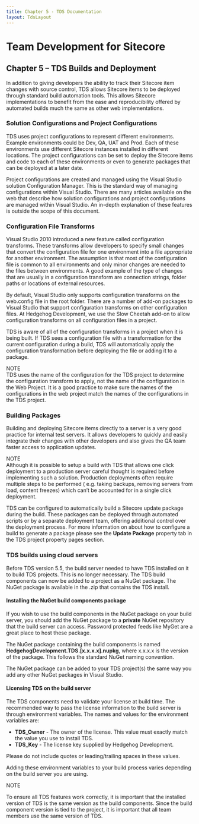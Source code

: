 ```yaml
---
title: Chapter 5 - TDS Documentation
layout: TdsLayout
---
```

# Team Development for Sitecore

## Chapter 5 – TDS Builds and Deployment

In addition to giving developers the ability to track their Sitecore item changes with source control, TDS allows Sitecore items to be deployed through standard build automation tools. This allows Sitecore implementations to benefit from the ease and reproducibility offered by automated builds much the same as other web implementations.

### Solution Configurations and Project Configurations

TDS uses project configurations to represent different environments. Example environments could be Dev, QA, UAT and Prod. Each of these environments use different Sitecore instances installed in different locations. The project configurations can be set to deploy the Sitecore items and code to each of these environments or even to generate packages that can be deployed at a later date.

Project configurations are created and managed using the Visual Studio solution Configuration Manager. This is the standard way of managing configurations within Visual Studio. There are many articles available on the web that describe how solution configurations and project configurations are managed within Visual Studio. An in-depth explanation of these features is outside the scope of this document.

### Configuration File Transforms

Visual Studio 2010 introduced a new feature called configuration transforms. These transforms allow developers to specify small changes that convert the configuration file for one environment into a file appropriate for another environment. The assumption is that most of the configuration file is common to all environments and only minor changes are needed to the files between environments. A good example of the type of changes that are usually in a configuration transform are connection strings, folder paths or locations of external resources.

By default, Visual Studio only supports configuration transforms on the web.config file in the root folder. There are a number of add-on packages to Visual Studio that support configuration transforms on other configuration files. At Hedgehog Development, we use the Slow Cheetah add-on to allow configuration transforms on all configuration files in a project.

TDS is aware of all of the configuration transforms in a project when it is being built. If TDS sees a configuration file with a transformation for the current configuration during a build, TDS will automatically apply the configuration transformation before deploying the file or adding it to a package.

<div class="panel">
  <div class="panel-header bg-lightBlue fg-white">
    NOTE
  </div>
  <div class="panel-content">
    TDS uses the name of the configuration for the TDS project to determine the configuration transform to apply, not the name of the configuration in the Web Project. It is a good practice to make sure the names of the configurations in the web project match the names of the configurations in the TDS project.
  </div>
</div>

### Building Packages

Building and deploying Sitecore items directly to a server is a very good practice for internal test servers. It allows developers to quickly and easily integrate their changes with other developers and also gives the QA team faster access to application updates.

<div class="panel">
  <div class="panel-header bg-lightBlue fg-white">
    NOTE
  </div>
  <div class="panel-content">
    Although it is possible to setup a build with TDS that allows one click deployment to a production server careful thought is required before implementing such a solution. Production deployments often require multiple steps to be performed ( e.g. taking backups, removing servers from load, content freezes) which can’t be accounted for in a single click deployment.
  </div>
</div>

TDS can be configured to automatically build a Sitecore update package during the build. These packages can be deployed through automated scripts or by a separate deployment team, offering additional control over the deployment process. For more information on about how to configure a build to generate a package please see the **Update Package** property tab in the TDS project property pages section.

### TDS builds using cloud servers

Before TDS version 5.5, the build server needed to have TDS installed on it to build TDS projects. This is no longer necessary. The TDS build components can now be added to a project as a NuGet package. The NuGet package is available in the .zip that contains the TDS install. 

#### Installing the NuGet build components package

If you wish to use the build components in the NuGet package on your build server, you should add the NuGet package to a **private** NuGet repository that the build server can access. Password protected feeds like MyGet are a great place to host these package.

The NuGet package containing the build components is named **HedgehogDevelopment.TDS.[x.x.x.x].nupkg**, where x.x.x.x is the version of the package. This follows the standard NuGet naming convention.

The NuGet package can be added to your TDS project(s) the same way you add any other NuGet packages in Visual Studio.

#### Licensing TDS on the build server ###

The TDS components need to validate your license at build time. The recommended way to pass the license information to the build server is through environment variables. The names and values for the environment variables are: 

-  **TDS_Owner** - The owner of the license. This value must exactly match the value you use to install TDS.
-  **TDS_Key** - The license key supplied by Hedgehog Development.

Please do not include quotes or leading/trailing spaces in these values.

Adding these environment variables to your build process varies depending on the build server you are using.

<div class="panel">
 <div class="panel-header bg-lightBlue fg-white">
 NOTE
 </div>
 <div class="panel-content">

To ensure all TDS features work correctly, it is important that the installed version of TDS is the same version as the build components. Since the build component version is tied to the project, it is important that all team members use the same version of TDS.